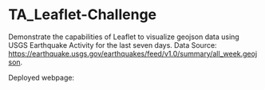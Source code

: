 # TA_Leaflet-Challenge
Demonstrate the capabilities of Leaflet to visualize geojson data using USGS Earthquake Activity for the last seven days. Data Source: https://earthquake.usgs.gov/earthquakes/feed/v1.0/summary/all_week.geojson.

Deployed webpage: 

